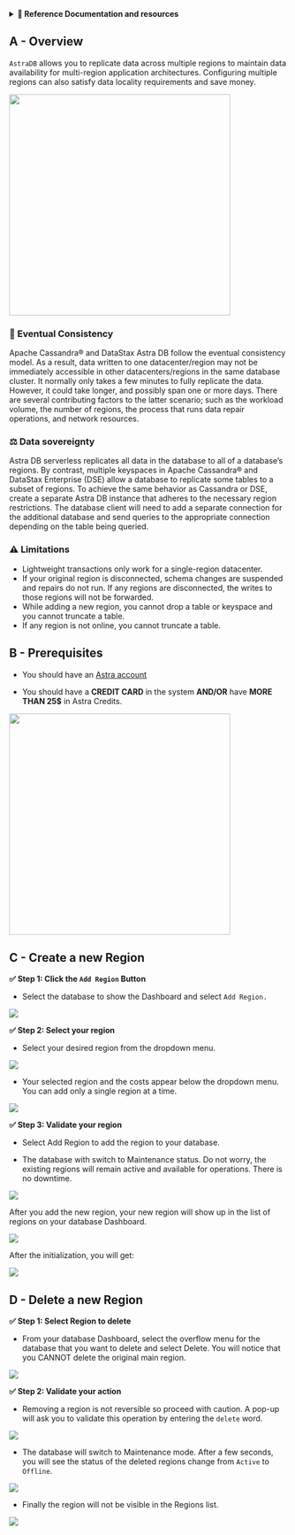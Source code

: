 <details>
<summary><b> 📖 Reference Documentation and resources</b></summary>
<ol>
<li><a href="https://docs.datastax.com/en/astra/docs/db-multi-region.html"><b>📖  Astra Docs</b> - Reference documentation</a>
<li><a href="https://www.youtube.com/watch?v=UMkX41Y0yZE"><b>🎥 Youtube Video</b> - Walk through instance creation</a>
</ol>
</details>

## A - Overview

`AstraDB` allows you to replicate data across multiple regions to maintain data availability for multi-region application architectures. Configuring multiple regions can also satisfy data locality requirements and save money.

<img src="../../../img/astra/astra-multiregions.png" height="400px"/>

### 🔄 Eventual Consistency

Apache Cassandra® and DataStax Astra DB follow the eventual consistency model. As a result, data written to one datacenter/region may not be immediately accessible in other datacenters/regions in the same database cluster. It normally only takes a few minutes to fully replicate the data. However, it could take longer, and possibly span one or more days. There are several contributing factors to the latter scenario; such as the workload volume, the number of regions, the process that runs data repair operations, and network resources.

### ⚖️ Data sovereignty

Astra DB serverless replicates all data in the database to all of a database’s regions. By contrast, multiple keyspaces in Apache Cassandra® and DataStax Enterprise (DSE) allow a database to replicate some tables to a subset of regions. To achieve the same behavior as Cassandra or DSE, create a separate Astra DB instance that adheres to the necessary region restrictions. The database client will need to add a separate connection for the additional database and send queries to the appropriate connection depending on the table being queried.

### ⚠️ Limitations

- Lightweight transactions only work for a single-region datacenter.
- If your original region is disconnected, schema changes are suspended and repairs do not run. If any regions are disconnected, the writes to those regions will not be forwarded.
- While adding a new region, you cannot drop a table or keyspace and you cannot truncate a table.
- If any region is not online, you cannot truncate a table.

## B - Prerequisites

- You should have an [Astra account](https://astra.dev/3B7HcYo)

- You should have a **CREDIT CARD** in the system **AND/OR** have **MORE THAN 25$** in Astra Credits.

<img src="../../../img/astra/multi-regions-1.png" width="400px"/>

## C - Create a new Region

**✅ Step 1: Click the `Add Region` Button**

- Select the database to show the Dashboard and select `Add Region.`

<img src="../../../img/astra/multi-regions-2.png"/>

**✅ Step 2: Select your region**

- Select your desired region from the dropdown menu.

<img src="../../../img/astra/multi-regions-3.png"/>

- Your selected region and the costs appear below the dropdown menu. You can add only a single region at a time.

<img src="../../../img/astra/multi-regions-4.png"/>

**✅ Step 3: Validate your region**

- Select Add Region to add the region to your database.

- The database with switch to Maintenance status. Do not worry, the existing regions will remain active and available for operations. There is no downtime.

<img src="../../../img/astra/multi-regions-5.png"/>

After you add the new region, your new region will show up in the list of regions on your database Dashboard.

<img src="../../../img/astra/multi-regions-6.png"/>

After the initialization, you will get:

<img src="../../../img/astra/multi-regions-7.png"/>

## D - Delete a new Region

**✅ Step 1: Select Region to delete**

- From your database Dashboard, select the overflow menu for the database that you want to delete and select Delete. You will notice that you CANNOT delete the original main region.

<img src="../../../img/astra/delete-region-1.png"/>

**✅ Step 2: Validate your action**

- Removing a region is not reversible so proceed with caution. A pop-up will ask you to validate this operation by entering the `delete` word.

<img src="../../../img/astra/delete-region-2.png"/>

- The database will switch to Maintenance mode. After a few seconds, you will see the status of the deleted regions change from `Active` to `Offline`.

<img src="../../../img/astra/delete-region-3.png"/>

- Finally the region will not be visible in the Regions list.

<img src="../../../img/astra/delete-region-4.png"/>
